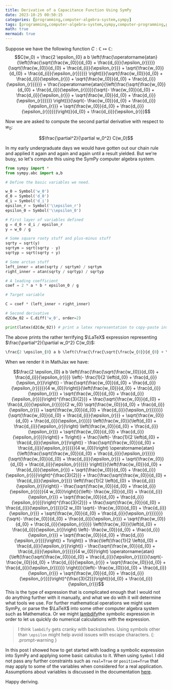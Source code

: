 ```yaml
---
title: Derivative of a Capacitance Function Using SymPy
date: 2023-10-25 00:50:15
categories: [programming,computer-algebra-system,sympy]
tags: [programming,computer-algebra-system,sympy,computer-programming,python,calculus,derivatives,partial-derivatives,mathematics]
math: true
mermaid: true
---
```


Suppose we have the following function $C : \mathbb{C} \mapsto \mathbb{C}$:
$$C(w_0) = \frac{2 \epsilon_{0} a b \left(\frac{\operatorname{atan}{\left(\frac{\sqrt{\frac{w_{0}}{d_{0} + \frac{d_{i}}{\epsilon_{r}}}}}{\sqrt{\frac{w_{0}}{d_{0} + \frac{d_{i}}{\epsilon_{r}}} + \sqrt{\frac{w_{0}}{d_{0} + \frac{d_{i}}{\epsilon_{r}}}}}} \right)}}{\sqrt{\frac{w_{0}}{d_{0} + \frac{d_{i}}{\epsilon_{r}}} + \sqrt{\frac{w_{0}}{d_{0} + \frac{d_{i}}{\epsilon_{r}}}}}} + \frac{\operatorname{atan}{\left(\frac{\sqrt{\frac{w_{0}}{d_{0} + \frac{d_{i}}{\epsilon_{r}}}}}{\sqrt{- \frac{w_{0}}{d_{0} + \frac{d_{i}}{\epsilon_{r}}} + \sqrt{\frac{w_{0}}{d_{0} + \frac{d_{i}}{\epsilon_{r}}}}}} \right)}}{\sqrt{- \frac{w_{0}}{d_{0} + \frac{d_{i}}{\epsilon_{r}}} + \sqrt{\frac{w_{0}}{d_{0} + \frac{d_{i}}{\epsilon_{r}}}}}}\right)}{d_{0} + \frac{d_{i}}{\epsilon_{r}}}$$

Now we are asked to compute the second partial derivative with respect to $w_0$:

$$\frac{\partial^2}{\partial w_0^2} C(w_0)$$

In my early undergraduate days we would have gotten out our chain rule and applied it again and again and again until a result yielded. But we're busy, so let's compute this using the SymPy computer algebra system.

```python
from sympy import *
from sympy.abc import a,b

# Define the basic variables we need.

w_0 = Symbol('w_0')
d_0 = Symbol('d_0')
d_i = Symbol('d_i')
epsilon_r = Symbol('\\epsilon_r')
epsilon_0 = Symbol('\\epsilon_0')

# First layer of variables defined
g = d_0 + d_i / epsilon_r
y = w_0 / g

# Some square rooty stuff and plus-minus stuff
sqrty = sqrt(y)
sqrtym = sqrt(sqrty - y)
sqrtyp = sqrt(sqrty + y)

# Some arctan stuff
left_inner = atan(sqrty / sqrtym) / sqrtym
right_inner = atan(sqrty / sqrtyp) / sqrtyp

# A leading coefficient
coef = 2 * a * b * epsilon_0 / g

# Target variable

C = coef * (left_inner + right_inner)

# Second derivative
d2Cdw_02 = C.diff('w_0', order=2)

print(latex(d2Cdw_02)) # print a latex representation to copy-paste into MathJax.
```

The above prints the rather terrifying $\LaTeX$ expression representing $\frac{\partial^2}{\partial w_0^2} C(w_0)$:

```python
\frac{2 \epsilon_{0} a b \left(\frac{\frac{\sqrt{\frac{w_{0}}{d_{0} + \frac{d_{i}}{\epsilon_{r}}}} \left(- \frac{1}{2 \left(d_{0} + \frac{d_{i}}{\epsilon_{r}}\right)} - \frac{\sqrt{\frac{w_{0}}{d_{0} + \frac{d_{i}}{\epsilon_{r}}}}}{4 w_{0}}\right)}{\left(\frac{w_{0}}{d_{0} + \frac{d_{i}}{\epsilon_{r}}} + \sqrt{\frac{w_{0}}{d_{0} + \frac{d_{i}}{\epsilon_{r}}}}\right)^{\frac{3}{2}}} + \frac{\sqrt{\frac{w_{0}}{d_{0} + \frac{d_{i}}{\epsilon_{r}}}}}{2 w_{0} \sqrt{\frac{w_{0}}{d_{0} + \frac{d_{i}}{\epsilon_{r}}} + \sqrt{\frac{w_{0}}{d_{0} + \frac{d_{i}}{\epsilon_{r}}}}}}}{\sqrt{\frac{w_{0}}{d_{0} + \frac{d_{i}}{\epsilon_{r}}} + \sqrt{\frac{w_{0}}{d_{0} + \frac{d_{i}}{\epsilon_{r}}}}} \left(\frac{w_{0}}{\left(d_{0} + \frac{d_{i}}{\epsilon_{r}}\right) \left(\frac{w_{0}}{d_{0} + \frac{d_{i}}{\epsilon_{r}}} + \sqrt{\frac{w_{0}}{d_{0} + \frac{d_{i}}{\epsilon_{r}}}}\right)} + 1\right)} + \frac{\left(- \frac{1}{2 \left(d_{0} + \frac{d_{i}}{\epsilon_{r}}\right)} - \frac{\sqrt{\frac{w_{0}}{d_{0} + \frac{d_{i}}{\epsilon_{r}}}}}{4 w_{0}}\right) \operatorname{atan}{\left(\frac{\sqrt{\frac{w_{0}}{d_{0} + \frac{d_{i}}{\epsilon_{r}}}}}{\sqrt{\frac{w_{0}}{d_{0} + \frac{d_{i}}{\epsilon_{r}}} + \sqrt{\frac{w_{0}}{d_{0} + \frac{d_{i}}{\epsilon_{r}}}}}} \right)}}{\left(\frac{w_{0}}{d_{0} + \frac{d_{i}}{\epsilon_{r}}} + \sqrt{\frac{w_{0}}{d_{0} + \frac{d_{i}}{\epsilon_{r}}}}\right)^{\frac{3}{2}}} + \frac{\frac{\sqrt{\frac{w_{0}}{d_{0} + \frac{d_{i}}{\epsilon_{r}}}} \left(\frac{1}{2 \left(d_{0} + \frac{d_{i}}{\epsilon_{r}}\right)} - \frac{\sqrt{\frac{w_{0}}{d_{0} + \frac{d_{i}}{\epsilon_{r}}}}}{4 w_{0}}\right)}{\left(- \frac{w_{0}}{d_{0} + \frac{d_{i}}{\epsilon_{r}}} + \sqrt{\frac{w_{0}}{d_{0} + \frac{d_{i}}{\epsilon_{r}}}}\right)^{\frac{3}{2}}} + \frac{\sqrt{\frac{w_{0}}{d_{0} + \frac{d_{i}}{\epsilon_{r}}}}}{2 w_{0} \sqrt{- \frac{w_{0}}{d_{0} + \frac{d_{i}}{\epsilon_{r}}} + \sqrt{\frac{w_{0}}{d_{0} + \frac{d_{i}}{\epsilon_{r}}}}}}}{\sqrt{- \frac{w_{0}}{d_{0} + \frac{d_{i}}{\epsilon_{r}}} + \sqrt{\frac{w_{0}}{d_{0} + \frac{d_{i}}{\epsilon_{r}}}}} \left(\frac{w_{0}}{\left(d_{0} + \frac{d_{i}}{\epsilon_{r}}\right) \left(- \frac{w_{0}}{d_{0} + \frac{d_{i}}{\epsilon_{r}}} + \sqrt{\frac{w_{0}}{d_{0} + \frac{d_{i}}{\epsilon_{r}}}}\right)} + 1\right)} + \frac{\left(\frac{1}{2 \left(d_{0} + \frac{d_{i}}{\epsilon_{r}}\right)} - \frac{\sqrt{\frac{w_{0}}{d_{0} + \frac{d_{i}}{\epsilon_{r}}}}}{4 w_{0}}\right) \operatorname{atan}{\left(\frac{\sqrt{\frac{w_{0}}{d_{0} + \frac{d_{i}}{\epsilon_{r}}}}}{\sqrt{- \frac{w_{0}}{d_{0} + \frac{d_{i}}{\epsilon_{r}}} + \sqrt{\frac{w_{0}}{d_{0} + \frac{d_{i}}{\epsilon_{r}}}}}} \right)}}{\left(- \frac{w_{0}}{d_{0} + \frac{d_{i}}{\epsilon_{r}}} + \sqrt{\frac{w_{0}}{d_{0} + \frac{d_{i}}{\epsilon_{r}}}}\right)^{\frac{3}{2}}}\right)}{d_{0} + \frac{d_{i}}{\epsilon_{r}}}
```

When we render it in MathJax we have:

$$\frac{2 \epsilon_{0} a b \left(\frac{\frac{\sqrt{\frac{w_{0}}{d_{0} + \frac{d_{i}}{\epsilon_{r}}}} \left(- \frac{1}{2 \left(d_{0} + \frac{d_{i}}{\epsilon_{r}}\right)} - \frac{\sqrt{\frac{w_{0}}{d_{0} + \frac{d_{i}}{\epsilon_{r}}}}}{4 w_{0}}\right)}{\left(\frac{w_{0}}{d_{0} + \frac{d_{i}}{\epsilon_{r}}} + \sqrt{\frac{w_{0}}{d_{0} + \frac{d_{i}}{\epsilon_{r}}}}\right)^{\frac{3}{2}}} + \frac{\sqrt{\frac{w_{0}}{d_{0} + \frac{d_{i}}{\epsilon_{r}}}}}{2 w_{0} \sqrt{\frac{w_{0}}{d_{0} + \frac{d_{i}}{\epsilon_{r}}} + \sqrt{\frac{w_{0}}{d_{0} + \frac{d_{i}}{\epsilon_{r}}}}}}}{\sqrt{\frac{w_{0}}{d_{0} + \frac{d_{i}}{\epsilon_{r}}} + \sqrt{\frac{w_{0}}{d_{0} + \frac{d_{i}}{\epsilon_{r}}}}} \left(\frac{w_{0}}{\left(d_{0} + \frac{d_{i}}{\epsilon_{r}}\right) \left(\frac{w_{0}}{d_{0} + \frac{d_{i}}{\epsilon_{r}}} + \sqrt{\frac{w_{0}}{d_{0} + \frac{d_{i}}{\epsilon_{r}}}}\right)} + 1\right)} + \frac{\left(- \frac{1}{2 \left(d_{0} + \frac{d_{i}}{\epsilon_{r}}\right)} - \frac{\sqrt{\frac{w_{0}}{d_{0} + \frac{d_{i}}{\epsilon_{r}}}}}{4 w_{0}}\right) \operatorname{atan}{\left(\frac{\sqrt{\frac{w_{0}}{d_{0} + \frac{d_{i}}{\epsilon_{r}}}}}{\sqrt{\frac{w_{0}}{d_{0} + \frac{d_{i}}{\epsilon_{r}}} + \sqrt{\frac{w_{0}}{d_{0} + \frac{d_{i}}{\epsilon_{r}}}}}} \right)}}{\left(\frac{w_{0}}{d_{0} + \frac{d_{i}}{\epsilon_{r}}} + \sqrt{\frac{w_{0}}{d_{0} + \frac{d_{i}}{\epsilon_{r}}}}\right)^{\frac{3}{2}}} + \frac{\frac{\sqrt{\frac{w_{0}}{d_{0} + \frac{d_{i}}{\epsilon_{r}}}} \left(\frac{1}{2 \left(d_{0} + \frac{d_{i}}{\epsilon_{r}}\right)} - \frac{\sqrt{\frac{w_{0}}{d_{0} + \frac{d_{i}}{\epsilon_{r}}}}}{4 w_{0}}\right)}{\left(- \frac{w_{0}}{d_{0} + \frac{d_{i}}{\epsilon_{r}}} + \sqrt{\frac{w_{0}}{d_{0} + \frac{d_{i}}{\epsilon_{r}}}}\right)^{\frac{3}{2}}} + \frac{\sqrt{\frac{w_{0}}{d_{0} + \frac{d_{i}}{\epsilon_{r}}}}}{2 w_{0} \sqrt{- \frac{w_{0}}{d_{0} + \frac{d_{i}}{\epsilon_{r}}} + \sqrt{\frac{w_{0}}{d_{0} + \frac{d_{i}}{\epsilon_{r}}}}}}}{\sqrt{- \frac{w_{0}}{d_{0} + \frac{d_{i}}{\epsilon_{r}}} + \sqrt{\frac{w_{0}}{d_{0} + \frac{d_{i}}{\epsilon_{r}}}}} \left(\frac{w_{0}}{\left(d_{0} + \frac{d_{i}}{\epsilon_{r}}\right) \left(- \frac{w_{0}}{d_{0} + \frac{d_{i}}{\epsilon_{r}}} + \sqrt{\frac{w_{0}}{d_{0} + \frac{d_{i}}{\epsilon_{r}}}}\right)} + 1\right)} + \frac{\left(\frac{1}{2 \left(d_{0} + \frac{d_{i}}{\epsilon_{r}}\right)} - \frac{\sqrt{\frac{w_{0}}{d_{0} + \frac{d_{i}}{\epsilon_{r}}}}}{4 w_{0}}\right) \operatorname{atan}{\left(\frac{\sqrt{\frac{w_{0}}{d_{0} + \frac{d_{i}}{\epsilon_{r}}}}}{\sqrt{- \frac{w_{0}}{d_{0} + \frac{d_{i}}{\epsilon_{r}}} + \sqrt{\frac{w_{0}}{d_{0} + \frac{d_{i}}{\epsilon_{r}}}}}} \right)}}{\left(- \frac{w_{0}}{d_{0} + \frac{d_{i}}{\epsilon_{r}}} + \sqrt{\frac{w_{0}}{d_{0} + \frac{d_{i}}{\epsilon_{r}}}}\right)^{\frac{3}{2}}}\right)}{d_{0} + \frac{d_{i}}{\epsilon_{r}}}$$
This is the type of expression that is complicated enough that I would not do anything further with it manually, and what we do with it will determine what tools we use. For further mathematical operations we might use SymPy, or parse the $\LaTeX$ into some other computer algebra system such as Mathematica. Or we might [lambdify](https://docs.sympy.org/latest/modules/utilities/lambdify.html)the symbolic expression in order to let us quickly do numerical calculations with the expression.

> I think `lambdify` gets cranky with backslashes. Using symbols other than `\epsilon` might help avoid issues with escape characters.
{: .prompt-warning }

In this post I showed how to get started with loading a symbolic expression into SymPy and applying some basic calculus to it. When using `Symbol` I did not pass any further constraints such as `real=True` or `positive=True` that may apply to some of the variables when considered for a real application. Assumptions about variables is discussed in the documentation [here](https://docs.sympy.org/latest/guides/assumptions.html). 

Happy deriving.

